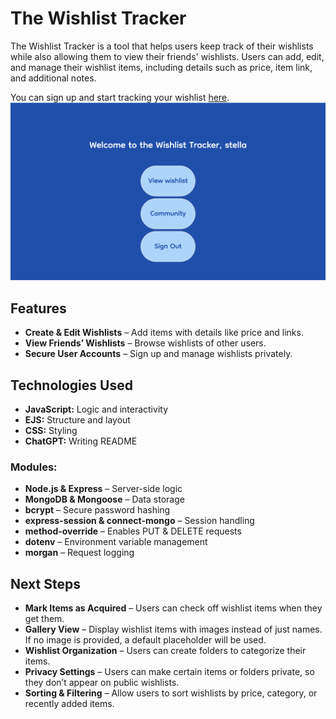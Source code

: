 # The Wishlist Tracker
The Wishlist Tracker is a tool that helps users keep track of their wishlists while also allowing them to view their friends' wishlists. Users can add, edit, and manage their wishlist items, including details such as price, item link, and additional notes.

You can sign up and start tracking your wishlist [here](https://wishlist-tracking-production.up.railway.app/).
![User Home Page](./pictures/real-home-page.png)

## Features
- **Create & Edit Wishlists** – Add items with details like price and links.
- **View Friends’ Wishlists** – Browse wishlists of other users.
- **Secure User Accounts** – Sign up and manage wishlists privately.

## Technologies Used
- **JavaScript:** Logic and interactivity
- **EJS:** Structure and layout
- **CSS:** Styling
- **ChatGPT:** Writing README

### Modules:
- **Node.js & Express** – Server-side logic
- **MongoDB & Mongoose** – Data storage
- **bcrypt** – Secure password hashing
- **express-session & connect-mongo** – Session handling
- **method-override** – Enables PUT & DELETE requests
- **dotenv** – Environment variable management
- **morgan** – Request logging

## Next Steps
- **Mark Items as Acquired** – Users can check off wishlist items when they get them.
- **Gallery View** – Display wishlist items with images instead of just names. If no image is provided, a default placeholder will be used.
- **Wishlist Organization** – Users can create folders to categorize their items.
- **Privacy Settings** – Users can make certain items or folders private, so they don’t appear on public wishlists.
- **Sorting & Filtering** – Allow users to sort wishlists by price, category, or recently added items.